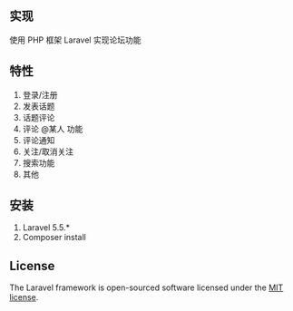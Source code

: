 ## 实现

使用 PHP 框架 Laravel 实现论坛功能

## 特性

1. 登录/注册
2. 发表话题
3. 话题评论
4. 评论 @某人 功能
5. 评论通知
6. 关注/取消关注
7. 搜索功能
8. 其他

## 安装

1. Laravel 5.5.*
2. Composer install


## License

The Laravel framework is open-sourced software licensed under the [MIT license](https://opensource.org/licenses/MIT).

